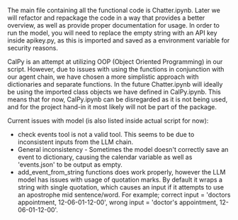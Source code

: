 The main file containing all the functional code is Chatter.ipynb. Later we will refactor and repackage the code in a way that provides a better overview, as well as provide proper documentation for usage.
In order to run the model, you will need to replace the empty string with an API key inside apikey.py, as this is imported and saved as a environment variable for security reasons.

CalPy is an attempt at utilizing OOP (Object Oriented Programming) in our script. However, due to issues with using the functions in conjunction with our agent chain, we have chosen a more simplistic approach with dictionaries and separate functions. In the future Chatter.ipynb will ideally be using the imported class objects we have defined in CalPy.ipynb.
This means that for now, CalPy.ipynb can be disregarded as it is not being used, and for the project hand-in it most likely will not be part of the package.

Current issues with model (is also listed inside actual script for now):
- check events tool is not a valid tool. This seems to be due to inconsistent inputs from the LLM chain.
- General inconsistency - Sometimes the model doesn't correctly save an event to dictionary, causing the calendar variable as well as 'events.json' to be output as empty.
- add_event_from_string functions does work properly, however the LLM model has issues with usage of quotation marks. By default it wraps a string with single quotation, which causes an input if it attempts to use an apostrophe mid sentence/word. For example; correct input = 'doctors appointment, 12-06-01-12-00', wrong input = 'doctor's appointment, 12-06-01-12-00'. 
